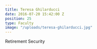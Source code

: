 ```yaml
---
title: Teresa Ghilarducci
date: 2016-07-20 15:42:00 Z
position: 25
type: Faculty
image: "/uploads/teresa-ghilarducci.jpg"
---
```


Retirement Security
